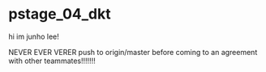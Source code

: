 # pstage_04_dkt

hi im junho lee! 

NEVER EVER VERER push to origin/master before coming to an agreement with other teammates!!!!!!!
